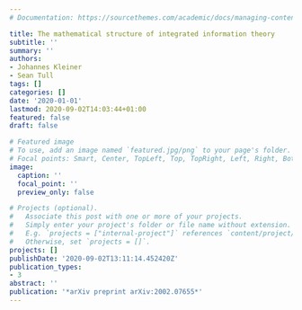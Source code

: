 ```yaml
---
# Documentation: https://sourcethemes.com/academic/docs/managing-content/

title: The mathematical structure of integrated information theory
subtitle: ''
summary: ''
authors:
- Johannes Kleiner
- Sean Tull
tags: []
categories: []
date: '2020-01-01'
lastmod: 2020-09-02T14:03:44+01:00
featured: false
draft: false

# Featured image
# To use, add an image named `featured.jpg/png` to your page's folder.
# Focal points: Smart, Center, TopLeft, Top, TopRight, Left, Right, BottomLeft, Bottom, BottomRight.
image:
  caption: ''
  focal_point: ''
  preview_only: false

# Projects (optional).
#   Associate this post with one or more of your projects.
#   Simply enter your project's folder or file name without extension.
#   E.g. `projects = ["internal-project"]` references `content/project/deep-learning/index.md`.
#   Otherwise, set `projects = []`.
projects: []
publishDate: '2020-09-02T13:11:14.452420Z'
publication_types:
- 3
abstract: ''
publication: '*arXiv preprint arXiv:2002.07655*'
---
```

